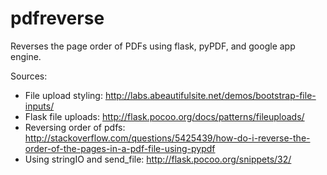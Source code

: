 pdfreverse
==========

Reverses the page order of PDFs using flask, pyPDF, and google app engine.

Sources:
* File upload styling: http://labs.abeautifulsite.net/demos/bootstrap-file-inputs/
* Flask file uploads: http://flask.pocoo.org/docs/patterns/fileuploads/
* Reversing order of pdfs: http://stackoverflow.com/questions/5425439/how-do-i-reverse-the-order-of-the-pages-in-a-pdf-file-using-pypdf
* Using stringIO and send_file: http://flask.pocoo.org/snippets/32/
